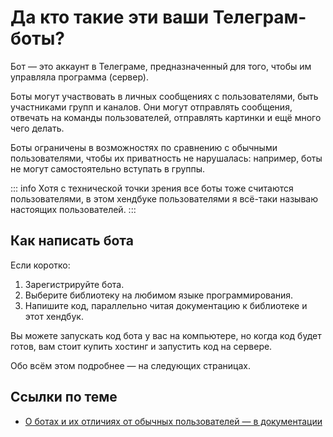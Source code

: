 # Да кто такие эти ваши Телеграм-боты?

Бот — это аккаунт в Телеграме, предназначенный для того, чтобы им управляла программа (сервер).

Боты могут участвовать в личных сообщениях с пользователями, быть участниками групп и каналов. Они могут отправлять
сообщения, отвечать на команды пользователей, отправлять картинки и ещё много чего делать.

Боты ограничены в возможностях по сравнению с обычными пользователями, чтобы их приватность не нарушалась:
например, боты не могут самостоятельно вступать в группы.

::: info
Хотя с технической точки зрения все боты тоже считаются пользователями, в этом хендбуке пользователями я всё-таки называю
настоящих пользователей.
:::

## Как написать бота

Если коротко:

1. Зарегистрируйте бота.
2. Выберите библиотеку на любимом языке программирования.
3. Напишите код, параллельно читая документацию к библиотеке и этот хендбук.

Вы можете запускать код бота у вас на компьютере, но когда код будет готов, вам стоит купить хостинг и запустить код на
сервере.

Обо всём этом подробнее — на следующих страницах.

## Ссылки по теме

- [О ботах и их отличиях от обычных пользователей — в документации](https://core.telegram.org/bots#how-do-bots-work)
